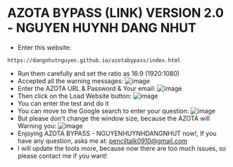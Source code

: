 # AZOTA BYPASS (LINK) VERSION  2.0 - NGUYEN HUYNH DANG NHUT
- Enter this website:
```
https://dangnhutnguyen.github.io/azotabypass/index.html
```
- Run them carefully and set the ratio as 16:9 (1920:1080)
- Accepted all the warning messages:
  ![image](https://github.com/user-attachments/assets/629a245b-e868-43f8-b153-4a56dc867228)
- Enter the AZOTA URL & Password & Your email:
  ![image](https://github.com/user-attachments/assets/4f00790f-18ec-4aba-ad09-c65d0ba92d47)
- Then click on the Load Website button:
  ![image](https://github.com/user-attachments/assets/3094762b-b0be-4e6a-8427-23cd946646c4)
- You can enter the  test and do it
- You can move to the Google search to enter your question:
  ![image](https://github.com/user-attachments/assets/04fca71e-593f-4c8f-9c7d-28b1162e518e)
- But please don't change the window size, because the AZOTA will Warning you:
  ![image](https://github.com/user-attachments/assets/a93532df-9001-417d-8e58-25b737abd035)
- Enjoying AZOTA BYPASS - NGUYENHUYNHDANGNHUT now!, If you have any question, asks me at: penciltalk0910@gmail.com
- I will update the tools more, because now there are too much issues, so please contact me if you want!

